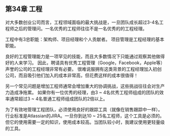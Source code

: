 ## 第34章 工程

对大多数创业公司而言，工程领域面临的最大挑战是，一旦团队成长超过3-4名工程师之后的管理问。一名优秀的工程师往往不是一名优秀的的工程经理。

工程中有3忠职能：架构师、项目经理和个人贡献者。 项目管理是工程经理的基本职能。

良好的工程管理能力是一项罕见的技能，而且大多数情况下只能通过观察其他做得好的人来学习。 因此，聘请具有优秀工程管理（Google，Facebook，Apple等）声誉的公司的工程经理非常有必要。 很难说服拥有这类背景的工程经理加入初创公司，而且吸引他们加入的成本非常高，但花费这样的成本很值得！

另一个常见问题是增加工程师通常会增加重大的协调挑战，这些挑战往往会对生产力造成净拖累。 如果你有一位优秀的经理，由3 ~ 4名优秀工程师组成的团队的效率通常超过3 ~ 4名普通工程师组成团队的2倍以上。

为了有效地管理工程团队，必须使用良好的跟踪工具（就像在销售跟踪中一样）。行业标准是Atlassian的JIRA。一旦你到达10 ~ 25名工程师，这个工具是必须的。但它的使用需要一定的知识，使用成本较高。当团队较小时，我建议使用更轻量级的工具。
